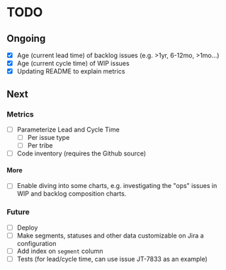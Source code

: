 # TODO

## Ongoing

- [x] Age (current lead time) of backlog issues (e.g. >1yr, 6-12mo, >1mo...)
- [x] Age (current cycle time) of WIP issues
- [x] Updating README to explain metrics

## Next

### Metrics

- [ ] Parameterize Lead and Cycle Time
  - [ ] Per issue type
  - [ ] Per tribe
- [ ] Code inventory (requires the Github source)

#### More

- [ ] Enable diving into some charts, e.g. investigating the "ops" issues in WIP
  and backlog composition charts.

### Future

- [ ] Deploy
- [ ] Make segments, statuses and other data customizable on Jira a configuration
- [ ] Add index on `segment` column
- [ ] Tests (for lead/cycle time, can use issue JT-7833 as an example)
